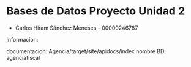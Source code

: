 # Bases de Datos Proyecto Unidad 2
- Carlos Hiram Sánchez Meneses - 00000246787

Informacion:

documentacion: Agencia/target/site/apidocs/index 
nombre BD: agenciafiscal
